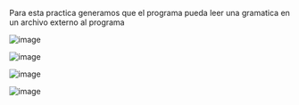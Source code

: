 Para esta practica generamos que el programa pueda leer una gramatica en un archivo externo al programa

![image](https://github.com/user-attachments/assets/a2d011b7-c291-4893-9886-1a178a7e8808)

![image](https://github.com/user-attachments/assets/8d38582e-5c48-41d8-9a9f-0531ec6d5b61)

![image](https://github.com/user-attachments/assets/e466b27f-ab8e-4d3d-9508-c6480d32115a)

![image](https://github.com/user-attachments/assets/e56e30b0-b4bd-4f67-9131-949802908962)
